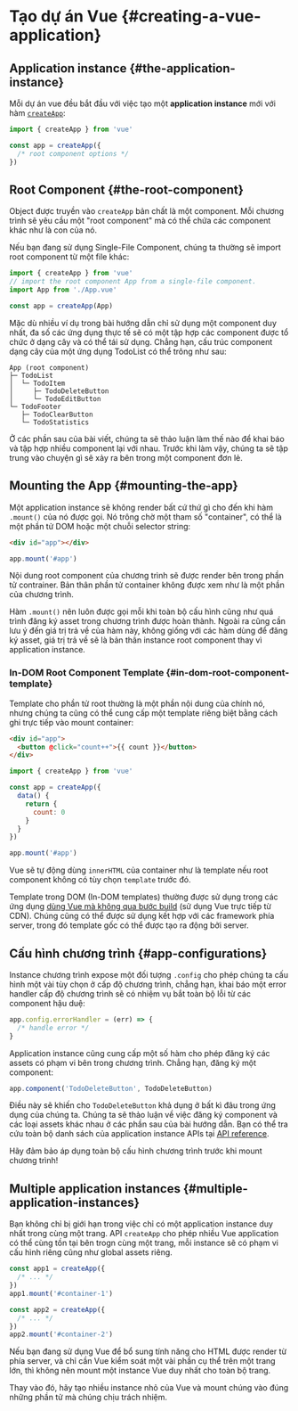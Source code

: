# Tạo dự án Vue {#creating-a-vue-application}

## Application instance {#the-application-instance}

Mỗi dự án vue đều bắt đầu với việc tạo một **application instance** mới với hàm [`createApp`](/api/application#createapp):

```js
import { createApp } from 'vue'

const app = createApp({
  /* root component options */
})
```

## Root Component {#the-root-component}

Object được truyền vào `createApp` bản chất là một component. Mỗi chương trình sẽ yêu cầu một "root component" mà có thể chứa các component khác như là con của nó.

Nếu bạn đang sử dụng Single-File Component, chúng ta thường sẽ import root component từ một file khác:

```js
import { createApp } from 'vue'
// import the root component App from a single-file component.
import App from './App.vue'

const app = createApp(App)
```

Mặc dù nhiều ví dụ trong bài hướng dẫn chỉ sử dụng một component duy nhất, đa số các ứng dụng thực tế sẽ có một tập hợp các component được tổ chức ở dạng cây và có thể tái sử dụng. Chẳng hạn, cấu trúc component dạng cây của một ứng dụng TodoList có thể trông như sau:

```
App (root component)
├─ TodoList
│  └─ TodoItem
│     ├─ TodoDeleteButton
│     └─ TodoEditButton
└─ TodoFooter
   ├─ TodoClearButton
   └─ TodoStatistics
```

Ở các phần sau của bài viết, chúng ta sẽ thảo luận làm thế nào để khai báo và tập hợp nhiều component lại với nhau. Trước khi làm vậy, chúng ta sẽ tập trung vào chuyện gì sẽ xảy ra bên trong một component đơn lẻ.

## Mounting the App {#mounting-the-app}

Một application instance sẽ không render bất cứ thứ gì cho đến khi hàm `.mount()` của nó được gọi. Nó trông chờ một tham số "container", có thể là một phần tử DOM hoặc một chuỗi selector string:

```html
<div id="app"></div>
```

```js
app.mount('#app')
```

Nội dung root component của chương trình sẽ được render bên trong phần tử contrainer. Bản thân phần tử container không được xem như là một phần của chương trình.

Hàm `.mount()` nên luôn được gọi mỗi khi toàn bộ cấu hình cũng như quá trình đăng ký asset trong chương trình được hoàn thành. Ngoài ra cũng cần lưu ý đến giá trị trả về của hàm này, không giống với các hàm dùng để đăng ký asset, giá trị trả về sẽ là bản thân instance root component thay vì application instance.

### In-DOM Root Component Template {#in-dom-root-component-template}

Template cho phần tử root thường là một phần nội dung của chính nó, nhưng chúng ta cũng có thể cung cấp một template riêng biệt bằng cách ghi trực tiếp vào mount container:

```html
<div id="app">
  <button @click="count++">{{ count }}</button>
</div>
```

```js
import { createApp } from 'vue'

const app = createApp({
  data() {
    return {
      count: 0
    }
  }
})

app.mount('#app')
```

Vue sẽ tự động dùng `innerHTML` của container như là template nếu root component không có tùy chọn `template` trước đó.

Template trong DOM (In-DOM templates) thường được sử dụng trong các ứng dụng [dùng Vue mà không qua bước build](/guide/quick-start.html#using-vue-from-cdn) (sử dụng Vue trực tiếp từ CDN). Chúng cũng có thể được sử dụng kết hợp với các framework phía server, trong đó template gốc có thể được tạo ra động bởi server.

## Cấu hình chương trình {#app-configurations}

Instance chương trình expose một đối tượng `.config` cho phép chúng ta cấu hình một vài tùy chọn ở cấp độ chương trình, chẳng hạn, khai báo một error handler cấp độ chương trình sẽ có nhiệm vụ bắt toàn bộ lỗi từ các component hậu duệ:

```js
app.config.errorHandler = (err) => {
  /* handle error */
}
```

Application instance cũng cung cấp một số hàm cho phép đăng ký các assets có phạm vi bên trong chương trình. Chẳng hạn, đăng ký một component:

```js
app.component('TodoDeleteButton', TodoDeleteButton)
```

Điều này sẽ khiến cho `TodoDeleteButton` khả dụng ở bất kì đâu trong ứng dụng của chúng ta. Chúng ta sẽ thảo luận về việc đăng ký component và các loại assets khác nhau ở các phần sau của bài hướng dẫn. Bạn có thể tra cứu toàn bộ danh sách của application instance APIs tại [API reference](/api/application).

Hãy đảm bảo áp dụng toàn bộ cấu hình chương trình trước khi mount chương trình!

## Multiple application instances {#multiple-application-instances}

Bạn không chỉ bị giới hạn trong việc chỉ có một application instance duy nhất trong cùng một trang. API `createApp` cho phép nhiều Vue application có thể cùng tồn tại bên trogn cùng một trang, mỗi instance sẽ có phạm vi cấu hình riêng cũng như global assets riêng.

```js
const app1 = createApp({
  /* ... */
})
app1.mount('#container-1')

const app2 = createApp({
  /* ... */
})
app2.mount('#container-2')
```

Nếu bạn đang sử dụng Vue để bổ sung tính năng cho HTML được render từ phía server, và chỉ cần Vue kiểm soát một vài phần cụ thể trên một trang lớn, thì không nên mount một instance Vue duy nhất cho toàn bộ trang.

Thay vào đó, hãy tạo nhiều instance nhỏ của Vue và mount chúng vào đúng những phần tử mà chúng chịu trách nhiệm.
